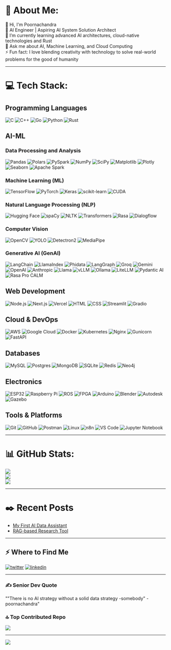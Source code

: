 # 💫 About Me:
👋 Hi, I'm Poornachandra  
🔭 AI Engineer | Aspiring AI System Solution Architect  
🌱 I’m currently learning advanced AI architectures, cloud-native technologies and Rust  
💬 Ask me about AI, Machine Learning, and Cloud Computing  
⚡ Fun fact: I love blending creativity with technology to solve real-world problems for the good of humanity 

---

# 💻 Tech Stack:
## Programming Languages
![C](https://img.shields.io/badge/c-%2300599C.svg?style=for-the-badge&logo=c&logoColor=white) 
![C++](https://img.shields.io/badge/c++-%2300599C.svg?style=for-the-badge&logo=c%2B%2B&logoColor=white) 
![Go](https://img.shields.io/badge/go-%2300ADD8.svg?style=for-the-badge&logo=go&logoColor=white) 
![Python](https://img.shields.io/badge/python-3670A0?style=for-the-badge&logo=python&logoColor=ffdd54) 
![Rust](https://img.shields.io/badge/rust-%23000000.svg?style=for-the-badge&logo=rust&logoColor=white) 

## AI-ML 
### Data Processing and Analysis
![Pandas](https://img.shields.io/badge/pandas-%23150458.svg?style=for-the-badge&logo=pandas&logoColor=white)
![Polars](https://img.shields.io/badge/Polars-%23000000.svg?style=for-the-badge&logo=polars&logoColor=white) 
![PySpark](https://img.shields.io/badge/PySpark-%23E25A1C.svg?style=for-the-badge&logo=apache-spark&logoColor=white) 
![NumPy](https://img.shields.io/badge/numpy-%23013243.svg?style=for-the-badge&logo=numpy&logoColor=white) 
![SciPy](https://img.shields.io/badge/SciPy-%230C55A5.svg?style=for-the-badge&logo=scipy&logoColor=white) 
![Matplotlib](https://img.shields.io/badge/Matplotlib-%23ffffff.svg?style=for-the-badge&logo=Matplotlib&logoColor=black) 
![Plotly](https://img.shields.io/badge/Plotly-%233F4F75.svg?style=for-the-badge&logo=plotly&logoColor=white) 
![Seaborn](https://img.shields.io/badge/Seaborn-%230C55A5.svg?style=for-the-badge&logo=seaborn&logoColor=white) 
![Apache Spark](https://img.shields.io/badge/Apache%20Spark-%23E25A1C.svg?style=for-the-badge&logo=apache-spark&logoColor=white) 

### Machine Learning (ML)
![TensorFlow](https://img.shields.io/badge/TensorFlow-%23FF6F00.svg?style=for-the-badge&logo=TensorFlow&logoColor=white) 
![PyTorch](https://img.shields.io/badge/PyTorch-%23EE4C2C.svg?style=for-the-badge&logo=PyTorch&logoColor=white) 
![Keras](https://img.shields.io/badge/Keras-%23D00000.svg?style=for-the-badge&logo=Keras&logoColor=white) 
![scikit-learn](https://img.shields.io/badge/scikit--learn-%23F7931E.svg?style=for-the-badge&logo=scikit-learn&logoColor=white) 
![CUDA](https://img.shields.io/badge/cuda-%23000000.svg?style=for-the-badge&logo=nVIDIA&logoColor=green) 

### Natural Language Processing (NLP)
![Hugging Face](https://img.shields.io/badge/Hugging%20Face-%23FFD21E.svg?style=for-the-badge&logo=huggingface&logoColor=black) 
![spaCy](https://img.shields.io/badge/spaCy-%23009E73.svg?style=for-the-badge&logo=spacy&logoColor=white) 
![NLTK](https://img.shields.io/badge/NLTK-%23007ACC.svg?style=for-the-badge&logo=python&logoColor=white) 
![Transformers](https://img.shields.io/badge/Transformers-%23FF6F00.svg?style=for-the-badge&logo=pytorch&logoColor=white)
![Rasa](https://img.shields.io/badge/Rasa-%23000000.svg?style=for-the-badge&logo=rasa&logoColor=white)
![Dialogflow](https://img.shields.io/badge/Dialogflow-%23000000.svg?style=for-the-badge&logo=dialogflow&logoColor=white)

### Computer Vision
![OpenCV](https://img.shields.io/badge/opencv-%23white.svg?style=for-the-badge&logo=opencv&logoColor=white) 
![YOLO](https://img.shields.io/badge/YOLO-%2300FF00.svg?style=for-the-badge&logo=yolo&logoColor=white) 
![Detectron2](https://img.shields.io/badge/Detectron2-%23000000.svg?style=for-the-badge&logo=facebook&logoColor=white) 
![MediaPipe](https://img.shields.io/badge/MediaPipe-%2300ADD8.svg?style=for-the-badge&logo=google&logoColor=white) 

### Generative AI (GenAI)
![LangChain](https://img.shields.io/badge/LangChain-%23000000.svg?style=for-the-badge&logo=langchain&logoColor=white) 
![LlamaIndex](https://img.shields.io/badge/LlamaIndex-%23000000.svg?style=for-the-badge&logo=llama-index&logoColor=white) 
![Phidata](https://img.shields.io/badge/Phidata-%23000000.svg?style=for-the-badge&logo=phidata&logoColor=white) 
![LangGraph](https://img.shields.io/badge/LangGraph-%23000000.svg?style=for-the-badge&logo=langgraph&logoColor=white) 
![Groq](https://img.shields.io/badge/Groq-%23000000.svg?style=for-the-badge&logo=groq&logoColor=white) 
![Gemini](https://img.shields.io/badge/Gemini-%23000000.svg?style=for-the-badge&logo=google&logoColor=white) 
![OpenAI](https://img.shields.io/badge/OpenAI-%2341216B.svg?style=for-the-badge&logo=openai&logoColor=white)
![Anthropic](https://img.shields.io/badge/Anthropic-%23000000.svg?style=for-the-badge&logo=https://raw.githubusercontent.com/anthropics/anthropic-sdk-python/main/docs/assets/anthropic_logo.png&logoColor=white)
![Llama](https://img.shields.io/badge/Llama-%23000000.svg?style=for-the-badge&logo=meta&logoColor=white) 
![vLLM](https://img.shields.io/badge/vLLM-%23000000.svg?style=for-the-badge&logo=vllm&logoColor=white) 
![Ollama](https://img.shields.io/badge/Ollama-%23000000.svg?style=for-the-badge&logo=ollama&logoColor=white) 
![LiteLLM](https://img.shields.io/badge/LiteLLM-%23000000.svg?style=for-the-badge&logo=liteLLM&logoColor=white) 
![Pydantic AI](https://img.shields.io/badge/Pydantic%20AI-%23000000.svg?style=for-the-badge&logo=pydantic&logoColor=white)
![Rasa Pro CALM](https://img.shields.io/badge/Rasa%20Pro-%23000000.svg?style=for-the-badge&logo=https://raw.githubusercontent.com/RasaHQ/rasa/main/docs/_static/rasa_pro_logo.png&logoColor=white)

## Web Development
![Node.js](https://img.shields.io/badge/Node.js-%23339933.svg?style=for-the-badge&logo=node.js&logoColor=white)
![Next.js](https://img.shields.io/badge/Next.js-%23000000.svg?style=for-the-badge&logo=next.js&logoColor=white)
![Vercel](https://img.shields.io/badge/Vercel-%23000000.svg?style=for-the-badge&logo=vercel&logoColor=white)
![HTML](https://img.shields.io/badge/HTML-%23E34F26.svg?style=for-the-badge&logo=html5&logoColor=white)
![CSS](https://img.shields.io/badge/CSS-%231572B6.svg?style=for-the-badge&logo=css3&logoColor=white)
![Streamlit](https://img.shields.io/badge/Streamlit-%23FF4B4B.svg?style=for-the-badge&logo=streamlit&logoColor=white)
![Gradio](https://img.shields.io/badge/Gradio-%23000000.svg?style=for-the-badge&logo=gradio&logoColor=white)

## Cloud & DevOps
![AWS](https://img.shields.io/badge/AWS-%23FF9900.svg?style=for-the-badge&logo=amazon-aws&logoColor=white) 
![Google Cloud](https://img.shields.io/badge/GoogleCloud-%234285F4.svg?style=for-the-badge&logo=google-cloud&logoColor=white) 
![Docker](https://img.shields.io/badge/docker-%230db7ed.svg?style=for-the-badge&logo=docker&logoColor=white) 
![Kubernetes](https://img.shields.io/badge/kubernetes-%23326ce5.svg?style=for-the-badge&logo=kubernetes&logoColor=white) 
![Nginx](https://img.shields.io/badge/nginx-%23009639.svg?style=for-the-badge&logo=nginx&logoColor=white) 
![Gunicorn](https://img.shields.io/badge/gunicorn-%298729.svg?style=for-the-badge&logo=gunicorn&logoColor=white) 
![FastAPI](https://img.shields.io/badge/FastAPI-005571?style=for-the-badge&logo=fastapi) 

## Databases
![MySQL](https://img.shields.io/badge/mysql-4479A1.svg?style=for-the-badge&logo=mysql&logoColor=white) 
![Postgres](https://img.shields.io/badge/postgres-%23316192.svg?style=for-the-badge&logo=postgresql&logoColor=white) 
![MongoDB](https://img.shields.io/badge/MongoDB-%234ea94b.svg?style=for-the-badge&logo=mongodb&logoColor=white) 
![SQLite](https://img.shields.io/badge/sqlite-%2307405e.svg?style=for-the-badge&logo=sqlite&logoColor=white) 
![Redis](https://img.shields.io/badge/redis-%23DD0031.svg?style=for-the-badge&logo=redis&logoColor=white) 
![Neo4j](https://img.shields.io/badge/Neo4j-008CC1?style=for-the-badge&logo=neo4j&logoColor=white) 

## Electronics
![ESP32](https://img.shields.io/badge/ESP32-%23000000.svg?style=for-the-badge&logo=espressif&logoColor=white) 
![Raspberry Pi](https://img.shields.io/badge/Raspberry%20Pi-C51A4A.svg?style=for-the-badge&logo=raspberry-pi&logoColor=white) 
![ROS](https://img.shields.io/badge/ROS-%230A0FF9.svg?style=for-the-badge&logo=ros&logoColor=white) 
![FPGA](https://img.shields.io/badge/FPGA-%23000000.svg?style=for-the-badge&logo=xilinx&logoColor=white)
![Arduino](https://img.shields.io/badge/-Arduino-00979D?style=for-the-badge&logo=Arduino&logoColor=white)
![Blender](https://img.shields.io/badge/Blender-%23F5792A.svg?style=for-the-badge&logo=blender&logoColor=white)
![Autodesk](https://img.shields.io/badge/Autodesk-%23000000.svg?style=for-the-badge&logo=autodesk&logoColor=white)
![Gazebo](https://img.shields.io/badge/Gazebo-%23000000.svg?style=for-the-badge&logo=gazebo&logoColor=white)


## Tools & Platforms
![Git](https://img.shields.io/badge/git-%23F05033.svg?style=for-the-badge&logo=git&logoColor=white) 
![GitHub](https://img.shields.io/badge/github-%23121011.svg?style=for-the-badge&logo=github&logoColor=white) 
![Postman](https://img.shields.io/badge/Postman-FF6C37?style=for-the-badge&logo=postman&logoColor=white) 
![Linux](https://img.shields.io/badge/Linux-%23FCC624.svg?style=for-the-badge&logo=linux&logoColor=black)
![n8n](https://img.shields.io/badge/n8n-%23000000.svg?style=for-the-badge&logo=n8n&logoColor=white)
![VS Code](https://img.shields.io/badge/VS%20Code-%23007ACC.svg?style=for-the-badge&logo=visual-studio-code&logoColor=white)
![Jupyter Notebook](https://img.shields.io/badge/Jupyter%20Notebook-%23F37626.svg?style=for-the-badge&logo=jupyter&logoColor=white)

---

# 📊 GitHub Stats:
![](https://github-readme-stats.vercel.app/api?username=poornachandra24&theme=dark&hide_border=false&include_all_commits=true&count_private=true)<br/>
![](https://github-readme-streak-stats.herokuapp.com/?user=poornachandra24&theme=dark&hide_border=false)<br/>
![](https://github-readme-stats.vercel.app/api/top-langs/?username=poornachandra24&theme=dark&hide_border=false&include_all_commits=true&count_private=true&layout=compact)

---

# ✒️ Recent Posts
- [My First AI Data Assistant](https://x.com/iris24244242/status/1749056124672983212)  
- [RAG-based Research Tool](https://x.com/iris24244242/status/1777302368486359489)  

---

## ⚡️ Where to Find Me
<a target="_blank" href="https://twitter.com/iris24244242" style="display: inline-block;"><img src="https://img.shields.io/badge/twitter-x?style=for-the-badge&logo=x&logoColor=white&color=%230f1419" alt="twitter" /></a>
<a target="_blank" href="https://www.linkedin.com/in/poornachandra-m-49438a204" style="display: inline-block;"><img src="https://img.shields.io/badge/linkedin-logo?style=for-the-badge&logo=linkedin&logoColor=white&color=%230a77b6" alt="linkedin" /></a>

---

### ✍️ Senior Dev Quote
""There is no AI strategy without a solid data strategy 
-somebody" -poornachandra"

### 🔝 Top Contributed Repo
![](https://github-contributor-stats.vercel.app/api?username=poornachandra24&limit=5&theme=dark&combine_all_yearly_contributions=true)

---

[![](https://visitcount.itsvg.in/api?id=poornachandra24&icon=0&color=0)](https://visitcount.itsvg.in)

<!-- Proudly created with GPRM ( https://gprm.itsvg.in ) -->
